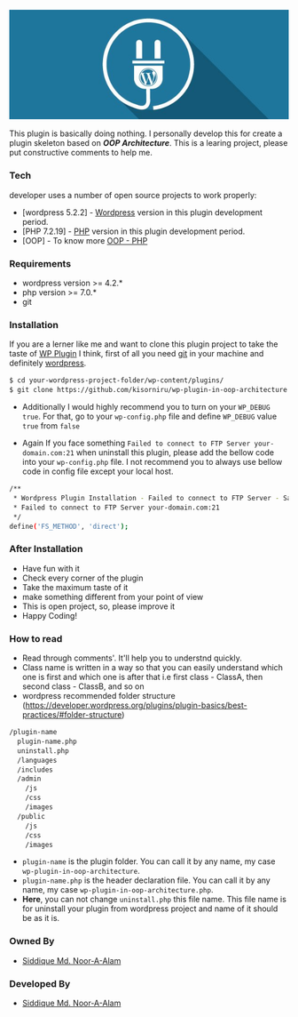 <p align="center">
  <a href="https://nasiddique.com">
  	<img src="wp-plugin-in-oop-architecture.jpg">
  </a>
</p>

This plugin is basically doing nothing. I personally develop this for create a plugin skeleton based on **_OOP Architecture_**. This is a learing project, please put constructive comments to help me.

### Tech

developer uses a number of open source projects to work properly:

* [wordpress 5.2.2] - [Wordpress](https://www.wordpress.org) version in this plugin development period.
* [PHP 7.2.19] - [PHP](https://www.php.net/manual/en/) version in this plugin development period.
* [OOP] -  To know more [OOP - PHP](https://www.php.net/manual/en/language.oop5.php)

### Requirements
* wordpress version >= 4.2.*
* php version >= 7.0.*
* git

### Installation

If you are a lerner like me and want to clone this plugin project to take the taste of [WP Plugin](https://developer.wordpress.org/plugins/) I think, first of all you need [git](https://git-scm.com/) in your machine and definitely [wordpress](https://www.wordpress.org).

```sh
$ cd your-wordpress-project-folder/wp-content/plugins/
$ git clone https://github.com/kisorniru/wp-plugin-in-oop-architecture.git
```

* Additionally I would highly recommend you to turn on your `WP_DEBUG` `true`. For that, go to your `wp-config.php` file and define `WP_DEBUG` value `true` from `false` 

* Again If you face something `Failed to connect to FTP Server your-domain.com:21` when uninstall this plugin, please add the bellow code into your `wp-config.php` file. I not recommend you to always use bellow code in config file except your local host.

```sh
/** 
 * Wordpress Plugin Installation - Failed to connect to FTP Server - Safest Solution?
 * Failed to connect to FTP Server your-domain.com:21
 */
define('FS_METHOD', 'direct');
```

### After Installation

* Have fun with it
* Check every corner of the plugin
* Take the maximum taste of it
* make something different from your point of view
* This is open project, so, please improve it
* Happy Coding!

### How to read

* Read through comments'. It'll help you to understnd quickly.
* Class name is written in a way so that you can easily understand which one is first and which one is after that i.e first class - ClassA, then second class - ClassB, and so on
* wordpress recommended folder structure (https://developer.wordpress.org/plugins/plugin-basics/best-practices/#folder-structure)
```sh
/plugin-name
  plugin-name.php
  uninstall.php
  /languages
  /includes
  /admin
    /js
    /css
    /images
  /public
    /js
    /css
    /images
```
* `plugin-name` is the plugin folder. You can call it by any name, my case `wp-plugin-in-oop-architecture`.
* `plugin-name.php` is the header declaration file. You can call it by any name, my case `wp-plugin-in-oop-architecture.php`.
* **Here**, you can not change `uninstall.php` this file name. This file name is for uninstall your plugin from wordpress project and name of it should be as it is.


### Owned By
* [Siddique Md. Noor-A-Alam](https://www.nasiddique.com)

### Developed By
* [Siddique Md. Noor-A-Alam](https://www.nasiddique.com)